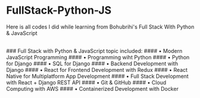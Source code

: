 # FullStack-Python-JS
Here is all codes I did while learning from Bohubrihi's Full Stack With Python &amp; JavaScript

<br>
### Full Stack with Python & JavaScript topic included:
#### • Modern JavaScript Programming
#### • Programming wiht Python
#### • Python for Django
#### • SQL for Django
#### • Backend Development with Django
#### • React for Frontend Development with Redux
#### • React Native for Multiplatform App Development
#### • Full Stack Development with React + Django REST API
#### • Git & GitHub
#### • Cloud Computing with AWS
#### • Containerized Development with Docker
